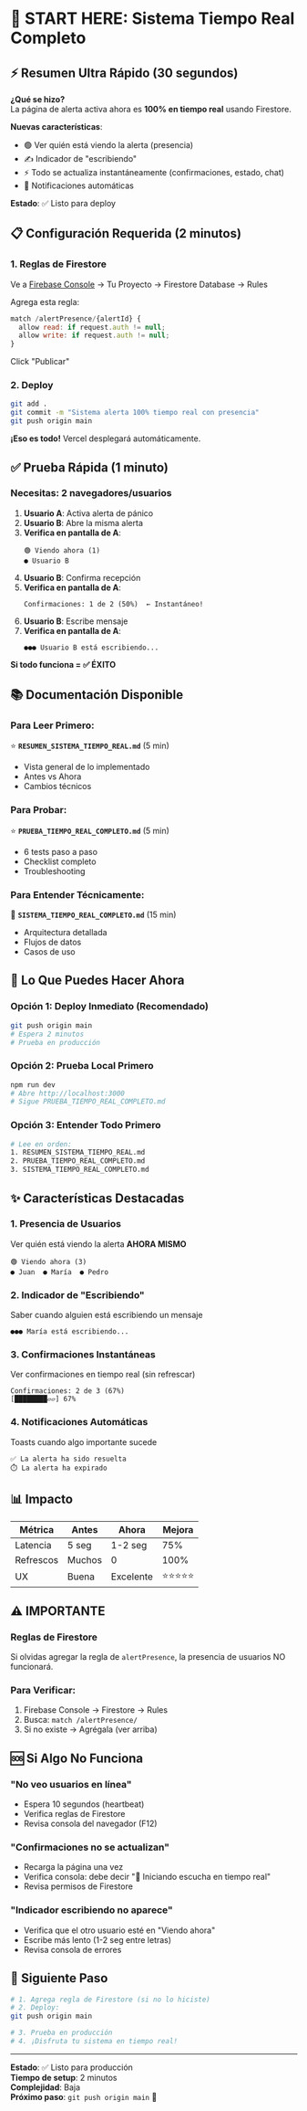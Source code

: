 # 🚀 START HERE: Sistema Tiempo Real Completo

## ⚡ Resumen Ultra Rápido (30 segundos)

**¿Qué se hizo?**  
La página de alerta activa ahora es **100% en tiempo real** usando Firestore.

**Nuevas características**:
- 🟢 Ver quién está viendo la alerta (presencia)
- ✍️ Indicador de "escribiendo"
- ⚡ Todo se actualiza instantáneamente (confirmaciones, estado, chat)
- 🔔 Notificaciones automáticas

**Estado**: ✅ Listo para deploy

## 📋 Configuración Requerida (2 minutos)

### 1. Reglas de Firestore

Ve a [Firebase Console](https://console.firebase.google.com) → Tu Proyecto → Firestore Database → Rules

Agrega esta regla:

```javascript
match /alertPresence/{alertId} {
  allow read: if request.auth != null;
  allow write: if request.auth != null;
}
```

Click "Publicar"

### 2. Deploy

```bash
git add .
git commit -m "Sistema alerta 100% tiempo real con presencia"
git push origin main
```

**¡Eso es todo!** Vercel desplegará automáticamente.

## ✅ Prueba Rápida (1 minuto)

### Necesitas: 2 navegadores/usuarios

1. **Usuario A**: Activa alerta de pánico
2. **Usuario B**: Abre la misma alerta
3. **Verifica en pantalla de A**:
   ```
   🟢 Viendo ahora (1)
   ● Usuario B
   ```
4. **Usuario B**: Confirma recepción
5. **Verifica en pantalla de A**:
   ```
   Confirmaciones: 1 de 2 (50%)  ← Instantáneo!
   ```
6. **Usuario B**: Escribe mensaje
7. **Verifica en pantalla de A**:
   ```
   ●●● Usuario B está escribiendo...
   ```

**Si todo funciona = ✅ ÉXITO**

## 📚 Documentación Disponible

### Para Leer Primero:
⭐ **`RESUMEN_SISTEMA_TIEMPO_REAL.md`** (5 min)
- Vista general de lo implementado
- Antes vs Ahora
- Cambios técnicos

### Para Probar:
⭐ **`PRUEBA_TIEMPO_REAL_COMPLETO.md`** (5 min)
- 6 tests paso a paso
- Checklist completo
- Troubleshooting

### Para Entender Técnicamente:
📖 **`SISTEMA_TIEMPO_REAL_COMPLETO.md`** (15 min)
- Arquitectura detallada
- Flujos de datos
- Casos de uso

## 🎯 Lo Que Puedes Hacer Ahora

### Opción 1: Deploy Inmediato (Recomendado)
```bash
git push origin main
# Espera 2 minutos
# Prueba en producción
```

### Opción 2: Prueba Local Primero
```bash
npm run dev
# Abre http://localhost:3000
# Sigue PRUEBA_TIEMPO_REAL_COMPLETO.md
```

### Opción 3: Entender Todo Primero
```bash
# Lee en orden:
1. RESUMEN_SISTEMA_TIEMPO_REAL.md
2. PRUEBA_TIEMPO_REAL_COMPLETO.md
3. SISTEMA_TIEMPO_REAL_COMPLETO.md
```

## ✨ Características Destacadas

### 1. Presencia de Usuarios
Ver quién está viendo la alerta **AHORA MISMO**
```
🟢 Viendo ahora (3)
● Juan  ● María  ● Pedro
```

### 2. Indicador de "Escribiendo"
Saber cuando alguien está escribiendo un mensaje
```
●●● María está escribiendo...
```

### 3. Confirmaciones Instantáneas
Ver confirmaciones en tiempo real (sin refrescar)
```
Confirmaciones: 2 de 3 (67%)
[████████▱▱] 67%
```

### 4. Notificaciones Automáticas
Toasts cuando algo importante sucede
```
✅ La alerta ha sido resuelta
⏱️ La alerta ha expirado
```

## 📊 Impacto

| Métrica | Antes | Ahora | Mejora |
|---------|-------|-------|--------|
| Latencia | 5 seg | 1-2 seg | 75% |
| Refrescos | Muchos | 0 | 100% |
| UX | Buena | Excelente | ⭐⭐⭐⭐⭐ |

## ⚠️ IMPORTANTE

### Reglas de Firestore
Si olvidas agregar la regla de `alertPresence`, la presencia de usuarios NO funcionará.

### Para Verificar:
1. Firebase Console → Firestore → Rules
2. Busca: `match /alertPresence/`
3. Si no existe → Agrégala (ver arriba)

## 🆘 Si Algo No Funciona

### "No veo usuarios en línea"
- Espera 10 segundos (heartbeat)
- Verifica reglas de Firestore
- Revisa consola del navegador (F12)

### "Confirmaciones no se actualizan"
- Recarga la página una vez
- Verifica consola: debe decir "📡 Iniciando escucha en tiempo real"
- Revisa permisos de Firestore

### "Indicador escribiendo no aparece"
- Verifica que el otro usuario esté en "Viendo ahora"
- Escribe más lento (1-2 seg entre letras)
- Revisa consola de errores

## 🎉 Siguiente Paso

```bash
# 1. Agrega regla de Firestore (si no lo hiciste)
# 2. Deploy:
git push origin main

# 3. Prueba en producción
# 4. ¡Disfruta tu sistema en tiempo real!
```

---

**Estado**: ✅ Listo para producción  
**Tiempo de setup**: 2 minutos  
**Complejidad**: Baja  
**Próximo paso**: `git push origin main` 🚀

